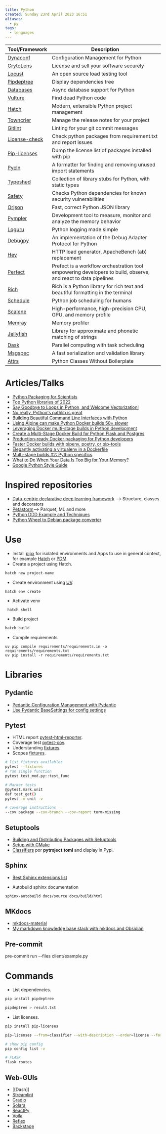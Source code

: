 ```yaml
---
title: Python
created: Sunday 23rd April 2023 16:51
aliases:
  - py
tags:
  - lenguages
---
```

| Tool/Framework | Description |
| ---- | ---- |
| [Dynaconf](https://www.dynaconf.com/) | Configuration Management for Python |
| [CrytoLens](https://github.com/Cryptolens/cryptolens-python) | License and sell your software securely |
| [Locust](https://locust.io/) | An open source load testing tool |
| [Pipdeptree](https://github.com/naiquevin/pipdeptree) | Display dependencies tree |
| [Databases](https://github.com/encode/databases) | Async database support for Python |
| [Vulture](https://github.com/jendrikseipp/vulture) | Find dead Python code |
| [Hatch](https://github.com/pypa/hatch) | Modern, extensible Python project management |
| [Towncrier](https://github.com/twisted/towncrier) | Manage the release notes for your project |
| [Gitlint](https://github.com/jorisroovers/gitlint) | Linting for your git commit messages |
| [License-check](https://github.com/dhatim/python-license-check) | Check python packages from requirement.txt and report issues |
| [Pip-licenses](https://github.com/raimon49/pip-licenses) | Dump the license list of packages installed with pip |
| [Pycln](https://github.com/hadialqattan/pycln) | A formatter for finding and removing unused import statements |
| [Typeshed](https://github.com/python/typeshed) | Collection of library stubs for Python, with static types |
| [Safety](https://github.com/pyupio/safety) | Checks Python dependencies for known security vulnerabilities |
| [Orjson](https://github.com/ijl/orjson) | Fast, correct Python JSON library |
| [Pympler](https://github.com/pympler/pympler) | Development tool to measure, monitor and analyze the memory behavior |
| [Loguru](https://github.com/Delgan/loguru) | Python logging made simple |
| [Debugpy](https://github.com/microsoft/debugpy/) | An implementation of the Debug Adapter Protocol for Python |
| [Hey](https://github.com/rakyll/hey) | HTTP load generator, ApacheBench (ab) replacement |
| [Perfect](https://github.com/PrefectHQ/prefect) | Prefect is a workflow orchestration tool empowering developers to build, observe, and react to data pipelines |
| [Rich](https://github.com/Textualize/rich) | Rich is a Python library for rich text and beautiful formatting in the terminal |
| [Schedule](https://github.com/dbader/schedule) | Python job scheduling for humans |
| [Scalene](https://github.com/plasma-umass/scalene) | High-performance, high-precision CPU, GPU, and memory profile |
| [Memray](https://github.com/bloomberg/memray) | Memory profiler |
| [Jellyfish](https://pypi.org/project/jellyfish/) | Library for approximate and phonetic matching of strings |
| [Dask](https://github.com/dask/dask) | Parallel computing with task scheduling |
| [Msgspec](https://github.com/jcrist/msgspec) | A fast serialization and validation library |
| [Attrs](https://github.com/python-attrs/attrs/tree/main) | Python Classes Without Boilerplate |

# Articles/Talks

- [Python Packaging for Scientists](https://www.pyopensci.org/python-package-guide/index.html)
- [Top Python libraries of 2022](https://tryolabs.com/blog/2022/12/26/top-python-libraries-2022)
- [Say Goodbye to Loops in Python, and Welcome Vectorization!](https://medium.com/codex/say-goodbye-to-loops-in-python-and-welcome-vectorization-e4df66615a52)
- [No really, Python's pathlib is great](https://rednafi.github.io/python/pathlib/)
- [Building Beautiful Command Line Interfaces with Python](https://codeburst.io/building-beautiful-command-line-interfaces-with-python-26c7e1bb54df)
- [Using Alpine can make Python Docker builds 50× slower](https://pythonspeed.com/articles/alpine-docker-python/)
- [Leveraging Docker multi-stage builds in Python development](https://www.merixstudio.com/blog/docker-multi-stage-builds-python-development/)
- [Create a Multi-Stage Docker Build for Python Flask and Postgres](https://www.rockyourcode.com/create-a-multi-stage-docker-build-for-python-flask-and-postgres/)
- [Production-ready Docker packaging for Python developers](https://pythonspeed.com/docker/)
- [Faster Docker builds with pipenv, poetry, or pip-tools](https://pythonspeed.com/articles/pipenv-docker/)
- [Elegantly activating a virtualenv in a Dockerfile](https://pythonspeed.com/articles/activate-virtualenv-dockerfile/)
- [Multi-stage builds #2: Python specifics](https://pythonspeed.com/articles/multi-stage-docker-python/)
- [What to Do When Your Data Is Too Big for Your Memory?](https://towardsdatascience.com/what-to-do-when-your-data-is-too-big-for-your-memory-65c84c600585)
- [Google Python Style Guide](https://github.com/google/styleguide/blob/gh-pages/pyguide.md)

# Inspired repositories

- [Data-centric declarative deep learning framework](https://github.com/ludwig-ai/ludwig) --> Structure, classes and decorators
- [Petastorm](https://github.com/uber/petastorm)--> Parquet, ML and more
- [Python DDD Example and Techniques](https://github.com/iktakahiro/dddpy)
- [Python Wheel to Debian package converter](https://github.com/upciti/wheel2deb)

# Use

- Install [pipx](https://github.com/pypa/pipx) for isolated environments and Apps to use in general context, for example [Hatch](https://github.com/pypa/hatch) or [PDM](https://github.com/pdm-project/pdm).
- Create a project using Hatch.
```bash
hatch new project-name
```
- Create environment using [UV](https://github.com/astral-sh/uv).
```
hatch env create
```
- Activate venv
```
 hatch shell
```
- Build project
```bash
hatch build
```
- Compile requirements
```"bash
uv pip compile requirements/requirements.in -o requirements/requirements.txt
uv pip install -r requirements/requirements.txt
```
# Libraries

## Pydantic

- [Pedantic Configuration Management with Pydantic](https://rednafi.github.io/digressions/python/2020/06/03/python-configs.html)
- [Use Pydantic BaseSettings for config settings](https://github.com/tiangolo/full-stack-fastapi-postgresql/pull/87#top)

## Pytest

- HTML report [pytest-html-reporter](https://github.com/prashanth-sams/pytest-html-reporter).
- Coverage test [pytest-cov](https://github.com/pytest-dev/pytest-cov).
- Understanding [fixtures](https://betterprogramming.pub/understand-5-scopes-of-pytest-fixtures-1b607b5c19ed).
- Scopes [fixtures](https://docs.pytest.org/en/latest/how-to/fixtures.html#fixture-scopes).

```bash
# list fixtures availables
pytest --fixtures
# run single function
pytest test_mod.py::test_func

# Marker tests
@pytest.mark.unit
def test_get()
pytest -m unit -v

# coverage instructions
--cov package --cov-branch --cov-report term-missing
```

## Setuptools

- [Building and Distributing Packages with Setuptools](https://setuptools.pypa.io/en/latest/setuptools.html)
- [Setup with CMake](https://github.com/lucasjinreal/spconv/blob/master/setup.py)
- [Classifiers](https://pypi.org/classifiers/) por **pytroject.toml**  and display in Pypi.

## Sphinx

- [ Best Sphinx extensions list](https://sphinx-extensions.readthedocs.io/en/latest/index.html)

- Autobuild sphinx documentation

```bash
sphinx-autobuild docs/source docs/build/html
```

## MKdocs

- [mkdocs-material](https://squidfunk.github.io/mkdocs-material/)
- [My markdown knowledge base stack with mkdocs and Obsidian](https://www.reddit.com/r/selfhosted/comments/1123vnf/my_markdown_knowledge_base_stack_with_mkdocs_and/)

## Pre-commit

pre-commit run --files client/example.py

# Commands

- List dependencies.

```bash
pip install pipdeptree 
```

```bash
pipdeptree > result.txt
```

- List licenses.

```bash
pip install pip-licenses
```

```bash
pip-licenses --from=classifier --with-description --order=license --format=html --output-file=/result.html
```

```bash
# show pip config
pip config list -v

# FLASK
flask routes
```

## Web-GUIs

- [[Dash]]
- [Streamlint](https://github.com/streamlit/streamlit)
- [Gradio](https://github.com/gradio-app/gradio)
- [Solara](https://github.com/widgetti/solara/)
- [ReactPy](https://github.com/reactive-python/reactpy)
- [Voila](https://github.com/voila-dashboards/voila)
- [Reflex](https://github.com/reflex-dev/reflex?tab=readme-ov-file)
- [Backstage](https://github.com/backstage/backstage)